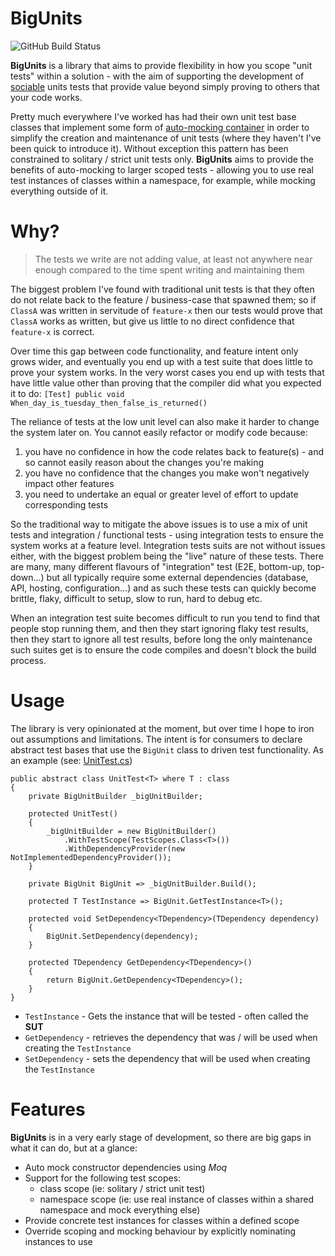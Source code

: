 # BigUnits

![GitHub Build Status](https://github.com/debugosaurus/BigUnits/workflows/.NET%20Core/badge.svg)

**BigUnits** is a library that aims to provide flexibility in how you scope "unit tests" within a solution - with the aim of supporting the development of [sociable](https://martinfowler.com/articles/practical-test-pyramid.html#SociableAndSolitary) units tests that provide value beyond simply proving to others that your code works.

Pretty much everywhere I've worked has had their own unit test base classes that implement some form of [auto-mocking container](https://blog.ploeh.dk/2013/03/11/auto-mocking-container/) in order to simplify the creation and maintenance of unit tests (where they haven't I've been quick to introduce it). Without exception this pattern has been constrained to solitary / strict unit tests only. **BigUnits** aims to provide the benefits of auto-mocking to larger scoped tests - allowing you to use real test instances of classes within a namespace, for example, while mocking everything outside of it.

# Why?

> The tests we write are not adding value, at least not anywhere near enough compared to the time spent writing and maintaining them

The biggest problem I've found with traditional unit tests is that they often do not relate back to the feature / business-case that spawned them; so if `ClassA` was written in servitude of `feature-x` then our tests would prove that `ClassA` works as written, but give us little to no direct confidence that `feature-x` is correct. 

Over time this gap between code functionality, and feature intent only grows wider, and eventually you end up with a test suite that does little to prove your system works. In the very worst cases you end up with tests that have little value other than proving that the compiler did what you expected it to do: `[Test] public void When_day_is_tuesday_then_false_is_returned()`

The reliance of tests at the low unit level can also make it harder to change the system later on. You cannot easily refactor or modify code because:
1) you have no confidence in how the code relates back to feature(s) - and so cannot easily reason about the changes you're making
2) you have no confidence that the changes you make won't negatively impact other features
3) you need to undertake an equal or greater level of effort to update corresponding tests

So the traditional way to mitigate the above issues is to use a mix of unit tests and integration / functional tests - using integration tests to ensure the system works at a feature level. Integration tests suits are not without issues either, with the biggest problem being the "live" nature of these tests. There are many, many different flavours of "integration" test (E2E, bottom-up, top-down...) but all typically require some external dependencies (database, API, hosting, configuration...) and as such these tests can quickly become brittle, flaky, difficult to setup, slow to run, hard to debug etc.

When an integration test suite becomes difficult to run you tend to find that people stop running them, and then they start ignoring flaky test results, then they start to ignore all test results, before long the only maintenance such suites get is to ensure the code compiles and doesn't block the build process.

# Usage

The library is very opinionated at the moment, but over time I hope to iron out assumptions and limitations. The intent is for consumers to declare abstract test bases that use the `BigUnit` class to driven test functionality. As an example (see: [UnitTest.cs](./tests/Debugosaurus.BigUnits.Tests/UnitTest.cs))

```CSharp
public abstract class UnitTest<T> where T : class
{
    private BigUnitBuilder _bigUnitBuilder;

    protected UnitTest() 
    {
        _bigUnitBuilder = new BigUnitBuilder()
            .WithTestScope(TestScopes.Class<T>())
            .WithDependencyProvider(new NotImplementedDependencyProvider());
    }

    private BigUnit BigUnit => _bigUnitBuilder.Build();

    protected T TestInstance => BigUnit.GetTestInstance<T>();

    protected void SetDependency<TDependency>(TDependency dependency)
    {
        BigUnit.SetDependency(dependency);
    }

    protected TDependency GetDependency<TDependency>()
    {
        return BigUnit.GetDependency<TDependency>();
    }    
}
```
* `TestInstance` - Gets the instance that will be tested - often called the **SUT**
* `GetDependency` - retrieves the dependency that was / will be used when creating the `TestInstance`
* `SetDependency` - sets the dependency that will be used when creating the `TestInstance`

# Features

**BigUnits** is in a very early stage of development, so there are big gaps in what it can do, but at a glance:

* Auto mock constructor dependencies using *Moq*
* Support for the following test scopes:
    * class scope (ie: solitary / strict unit test)
    * namespace scope (ie: use real instance of classes within a shared namespace and mock everything else)
* Provide concrete test instances for classes within a defined scope
* Override scoping and mocking behaviour by explicitly nominating instances to use
